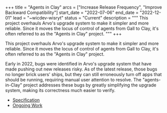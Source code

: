 +++
title = "Agents in Clay"
arcs = ["Increase Release Frequency", "Improve Backward Compatibility"]
start_date = "2022-07-06"
end_date = "2022-12-01"
lead = "~wicdev-wisryt"
status = "Current"
description = """
This project overhauls Arvo's upgrade system to make it simpler and more
reliable.  Since it moves the locus of control of agents from Gall to Clay, it's often referred to as the "Agents in Clay" project.
"""
+++

This project overhauls Arvo's upgrade system to make it simpler and more
reliable.  Since it moves the locus of control of agents from Gall to Clay, it's often referred to as the "Agents in Clay" project.


Early in 2022, bugs were identified in Arvo's upgrade system that have made pushing out new releases risky.  As of the latest release, those bugs no longer brick users' ships, but they can still erroneously turn off apps that should be running, requiring manual user attention to resolve.  The "agents-in-Clay" project addresses these bugs by greatly simplifying the upgrade system, making its correctness much easier to verify.

- [Specification](https://gist.github.com/belisarius222/2ae74bfb5a40860b59d28970d29b3329)
- [Ongoing Work]( https://github.com/urbit/urbit/tree/philip/agent-clay)
